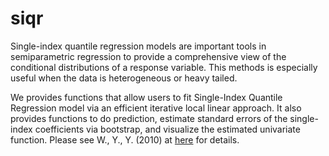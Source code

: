 # siqr

Single-index quantile regression models are important tools in semiparametric regression to provide a comprehensive view of the conditional distributions of a response variable. This methods is especially useful when the data is heterogeneous or heavy tailed. 

We provides functions that allow users to fit Single-Index Quantile Regression model via an efficient iterative local linear approach. It also provides functions to do prediction, estimate standard errors of the single-index coefficients via bootstrap, and visualize the estimated univariate function. Please see W., Y., Y. (2010) at [here](https://doi.org/10.1016/j.jmva.2010.02.003) for details.
